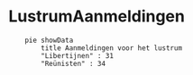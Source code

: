# LustrumAanmeldingen

```mermaid
    pie showData
        title Aanmeldingen voor het lustrum
        "Libertijnen" : 31
        "Reünisten" : 34
```

